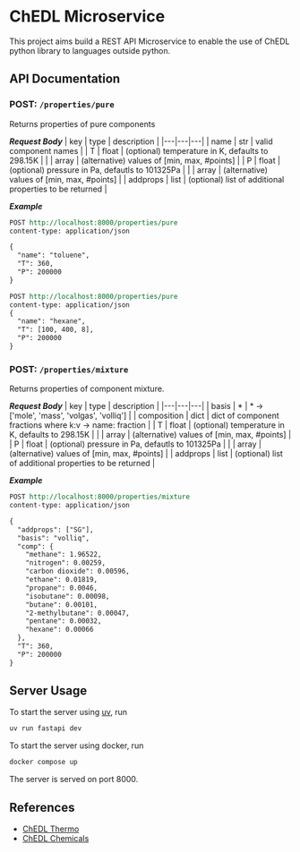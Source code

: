# ChEDL Microservice
This project aims build a REST API Microservice to enable the use of ChEDL python library to languages outside python.

## API Documentation
### POST: `/properties/pure`
Returns properties of pure components

***Request Body***
| key | type | description |
|---|---|---|
| name | str | valid component names |
| T | float | (optional) temperature in K, defaults to 298.15K |
|  | array | (alternative) values of [min, max, #points] |
| P | float | (optional) pressure in Pa, defautls to 101325Pa |
|  | array | (alternative) values of [min, max, #points] |
| addprops | list | (optional) list of additional properties to be returned |

***Example***
```rest
POST http://localhost:8000/properties/pure
content-type: application/json

{
  "name": "toluene",
  "T": 360,
  "P": 200000
}

POST http://localhost:8000/properties/pure
content-type: application/json
{
  "name": "hexane",
  "T": [100, 400, 8],
  "P": 200000
}
```

### POST: `/properties/mixture`
Returns properties of component mixture.

***Request Body***
| key | type | description |
|---|---|---|
| basis | * | * -> ['mole', 'mass', 'volgas', 'volliq'] |
| composition | dict | dict of component fractions where k:v -> name<str>: fraction<float> |
| T | float | (optional) temperature in K, defaults to 298.15K |
|  | array | (alternative) values of [min, max, #points] |
| P | float | (optional) pressure in Pa, defautls to 101325Pa |
|  | array | (alternative) values of [min, max, #points] |
| addprops | list | (optional) list of additional properties to be returned |

***Example***
```rest
POST http://localhost:8000/properties/mixture
content-type: application/json

{
  "addprops": ["SG"],
  "basis": "volliq",
  "comp": {
    "methane": 1.96522, 
    "nitrogen": 0.00259, 
    "carbon dioxide": 0.00596, 
    "ethane": 0.01819, 
    "propane": 0.0046, 
    "isobutane": 0.00098, 
    "butane": 0.00101, 
    "2-methylbutane": 0.00047, 
    "pentane": 0.00032, 
    "hexane": 0.00066
  },
  "T": 360,
  "P": 200000
}
```

## Server Usage
To start the server using [uv](https://docs.astral.sh/uv/getting-started/installation/), run
```bash
uv run fastapi dev
```

To start the server using docker, run
```bash
docker compose up
```

The server is served on port 8000.

## References
- [ChEDL Thermo](https://github.com/CalebBell/thermo)
- [ChEDL Chemicals](https://github.com/CalebBell/chemicals)
